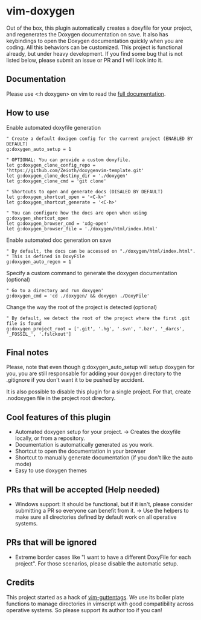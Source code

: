# vim-doxygen
Out of the box, this plugin automatically creates a doxyfile for your project, and regenerates the Doxygen documentation on save. It also has keybindings to open the Doxygen documentation quickly when you are coding. All this behaviors can be customized. This project is functional already, but under heavy development. If you find some bug that is not listed below, please submit an issue or PR and I will look into it.

## Documentation
Please use <:h doxygen> on vim to read the [full documentation](https://github.com/Zeioth/vim-doxygen/blob/main/doc/doxygen.txt).

## How to use

Enable automated doxyfile generation

```
" Create a default doxigen config for the current project (ENABLED BY DEFAULT)
g:doxygen_auto_setup = 1

" OPTIONAL: You can provide a custom doxyfile.
let g:doxygen_clone_config_repo = 'https://github.com/Zeioth/doxygenvim-template.git'
let g:doxygen_clone_destiny_dir = './doxygen'
let g:doxygen_clone_cmd = 'git clone'

" Shortcuts to open and generate docs (DISALED BY DEFAULT)
let g:doxygen_shortcut_open = '<C-k>'
let g:doxygen_shortcut_generate = '<C-h>'

" You can configure how the docs are open when using g:doxygen_shortcut_open
let g:doxygen_browser_cmd = 'xdg-open'
let g:doxygen_browser_file = './doxygen/html/index.html'
```

Enable automated doc generation on save
```
" By default, the docs can be accessed on "./doxygen/html/index.html".
" This is defined in DoxyFile
g:doxygen_auto_regen = 1
```

Specify a custom command to generate the doxygen documentation (optional)

```
" Go to a directory and run doxygen'
g:doxygen_cmd = 'cd ./doxygen/ && doxygen ./DoxyFile'
```

Change the way the root of the project is detected (optional)

```
" By default, we detect the root of the project where the first .git file is found
g:doxygen_project_root = ['.git', '.hg', '.svn', '.bzr', '_darcs', '_FOSSIL_', '.fslckout']
```

## Final notes

Please, note that even though g:doxygen_auto_setup will setup doxygen for you, you are still responsable for adding your doxygen directory to the .gitignore if you don't want it to be pushed by accident.

It is also possible to disable this plugin for a single project. For that, create .nodoxygen file in the project root directory.

## Cool features of this plugin

* Automated doxygen setup for your project. → Creates the doxyfile locally, or from a repository.
* Documentation is automatically generated as you work.
* Shortcut to open the documentation in your browser
* Shortcut to manually generate documentation (if you don't like the auto mode)
* Easy to use doxygen themes

## PRs that will be accepted (Help needed)

* Windows support: It should be functional, but if it isn't, please consider submitting a PR so everyone can benefit from it. → Use the helpers to make sure all directories defined by default work on all operative systems.

## PRs that will be ignored

* Extreme border cases like "I want to have a different DoxyFile for each project". For those scenarios, please disable the automatic setup.

## Credits
This project started as a hack of [vim-guttentags](https://github.com/ludovicchabant/vim-gutentags). We use its boiler plate functions to manage directories in vimscript with good compatibility across operative systems. So please support its author too if you can!
